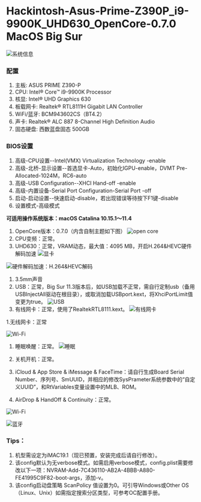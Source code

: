 # Hackintosh-Asus-Prime-Z390P_i9-9900K_UHD630_OpenCore-0.7.0 MacOS Big Sur

![系统信息](https://i.loli.net/2021/06/12/k8NWrKEMi4cQZaT.png)

### 配置
1. 主板: ASUS PRIME Z390-P
1. CPU: Intel® Core™ i9-9900K Processor
1. 核显: Intel® UHD Graphics 630
1. 板载网卡: Realtek® RTL8111H Gigabit LAN Controller
1. WiFi/蓝牙: BCM943602CS（BT4.2）
1. 声卡: Realtek® ALC 887 8-Channel High Definition Audio
1. 固态硬盘: 西数蓝盘固态 500GB

### BIOS设置
1. 高级-CPU设置--Intel(VMX) Virtualization Technology -enable
1. 高级-北桥-显示设置--首选显卡-Auto，初始化IGPU-enable，DVMT Pre-Allocated-1024M，RC6-auto
1. 高级-USB Configuration--XHCI Hand-off -enable
1. 高级-内置设备-Serial Port Configuration-Serial Port -off
1. 启动-启动设置--快速启动-disable，若出现错误等待按下F1键-disable
1. 设置模式-高级模式

**可适用操作系统版本：macOS Catalina 10.15.1～11.4**

1. OpenCore版本：0.7.0（内含自制主题如下图）
![open core](https://i.loli.net/2021/06/12/Pk1ciW6w28IEQGJ.png)
1. CPU变频：正常。
1. UHD630：正常，VRAM动态，最大值：4095 MB，开启H.264&HEVC硬件解码加速
![显卡](https://i.loli.net/2021/06/12/vzuUOC1gq7abTpc.png)

![硬件解码加速：H.264&HEVC解码](https://i.loli.net/2021/06/12/c1mig3wnH2lsGOA.png)

1. 3.5mm声音
1. USB：正常，Big Sur 11.3版本后，如USB加载不正常，需自行定制usb（备用USBInjectAll驱动在根目录），或取消加载USBport.kext，将XhciPortLimit值变更为true。
![USB](https://i.loli.net/2021/06/12/1XyQrsM7m2paN4f.png)
1. 有线网卡：正常，使用了RealtekRTL8111.kext。
![有线网卡](https://i.loli.net/2021/06/12/29lJdKBqonkjtcp.png)

1.无线网卡：正常

![Wi-Fi](https://i.loli.net/2021/06/12/ilADj9OuVmFsztp.png)

1. 睡眠唤醒：正常。
![睡眠](https://i.loli.net/2021/06/12/1K98Dbj3eFywfnY.png)

1. 关机开机：正常。
1. iCloud & App Store & iMessage & FaceTime：请自行生成Board Serial Number、序列号、SmUUID，并相应的修改SysPrameter系统参数中的“自定义UUID”，和RtVariables变量设置中的MLB、ROM。
1. AirDrop & HandOff & Continuity：正常。

![Wi-Fi](https://i.loli.net/2021/06/12/1UrwpiNsKfIb8g3.png)

![蓝牙](https://i.loli.net/2021/06/12/DJma7dLzorEniOp.png)

### Tips：

1. 机型需设定为iMAC19.1（现已预置，安装完成后请自行修改）。
1. 该config默认为无verbose模式。如需启用verbose模式，config.plist需要修改以下一项：NVRAM-Add-7C436110-AB2A-4BBB-A880-FE41995C9F82-boot-args，添加-v。
1. 该config启动盘策略 ScanPolicy 值设置为0。可引导Windows或Other OS（Linux、Unix）如需指定搜索分区类型，可参考OC配置手册。
